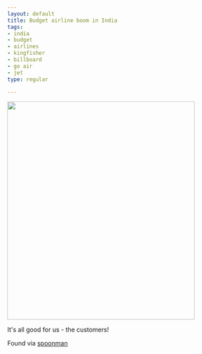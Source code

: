 ```yaml
--- 
layout: default
title: Budget airline boom in India
tags: 
- india
- budget
- airlines
- kingfisher
- billboard
- go air
- jet
type: regular

---
```

<p><img width="427" height="496" border="0" src="http://i60.photobucket.com/albums/h35/mallipeddi/india_budget_airlines.jpg" /></p>

<p>It's all good for us - the customers!</p>

<p>Found via <a href="http://www.flickr.com/photos/pankaj/486601678/">spoonman</a></p>
